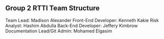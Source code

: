 ## Group 2 RTTI Team Structure

Team Lead: Madison Alexander
Front-End Developer: Kenneth Kakie
Risk Analyst: Hashim Abdulla
Back-End Developer: Jeffery Kimbrow
Documentation Lead/Git Admin: Mohamed Elgasim
